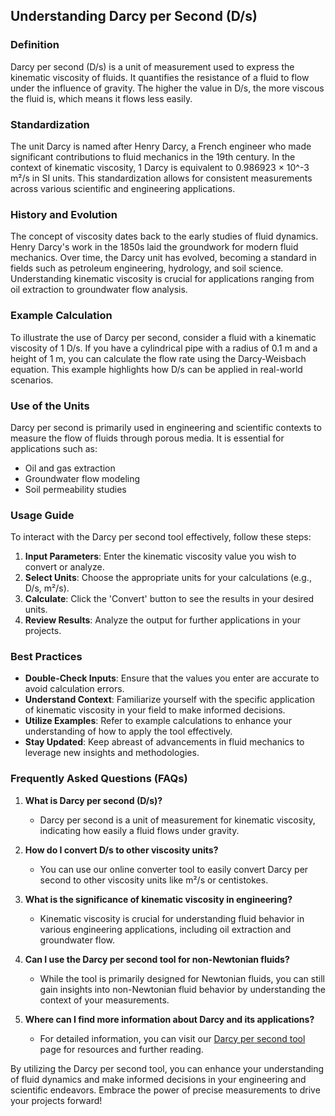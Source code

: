 ## Understanding Darcy per Second (D/s)

### Definition
Darcy per second (D/s) is a unit of measurement used to express the kinematic viscosity of fluids. It quantifies the resistance of a fluid to flow under the influence of gravity. The higher the value in D/s, the more viscous the fluid is, which means it flows less easily.

### Standardization
The unit Darcy is named after Henry Darcy, a French engineer who made significant contributions to fluid mechanics in the 19th century. In the context of kinematic viscosity, 1 Darcy is equivalent to 0.986923 × 10^-3 m²/s in SI units. This standardization allows for consistent measurements across various scientific and engineering applications.

### History and Evolution
The concept of viscosity dates back to the early studies of fluid dynamics. Henry Darcy's work in the 1850s laid the groundwork for modern fluid mechanics. Over time, the Darcy unit has evolved, becoming a standard in fields such as petroleum engineering, hydrology, and soil science. Understanding kinematic viscosity is crucial for applications ranging from oil extraction to groundwater flow analysis.

### Example Calculation
To illustrate the use of Darcy per second, consider a fluid with a kinematic viscosity of 1 D/s. If you have a cylindrical pipe with a radius of 0.1 m and a height of 1 m, you can calculate the flow rate using the Darcy-Weisbach equation. This example highlights how D/s can be applied in real-world scenarios.

### Use of the Units
Darcy per second is primarily used in engineering and scientific contexts to measure the flow of fluids through porous media. It is essential for applications such as:
- Oil and gas extraction
- Groundwater flow modeling
- Soil permeability studies

### Usage Guide
To interact with the Darcy per second tool effectively, follow these steps:
1. **Input Parameters**: Enter the kinematic viscosity value you wish to convert or analyze.
2. **Select Units**: Choose the appropriate units for your calculations (e.g., D/s, m²/s).
3. **Calculate**: Click the 'Convert' button to see the results in your desired units.
4. **Review Results**: Analyze the output for further applications in your projects.

### Best Practices
- **Double-Check Inputs**: Ensure that the values you enter are accurate to avoid calculation errors.
- **Understand Context**: Familiarize yourself with the specific application of kinematic viscosity in your field to make informed decisions.
- **Utilize Examples**: Refer to example calculations to enhance your understanding of how to apply the tool effectively.
- **Stay Updated**: Keep abreast of advancements in fluid mechanics to leverage new insights and methodologies.

### Frequently Asked Questions (FAQs)

1. **What is Darcy per second (D/s)?**
   - Darcy per second is a unit of measurement for kinematic viscosity, indicating how easily a fluid flows under gravity.

2. **How do I convert D/s to other viscosity units?**
   - You can use our online converter tool to easily convert Darcy per second to other viscosity units like m²/s or centistokes.

3. **What is the significance of kinematic viscosity in engineering?**
   - Kinematic viscosity is crucial for understanding fluid behavior in various engineering applications, including oil extraction and groundwater flow.

4. **Can I use the Darcy per second tool for non-Newtonian fluids?**
   - While the tool is primarily designed for Newtonian fluids, you can still gain insights into non-Newtonian fluid behavior by understanding the context of your measurements.

5. **Where can I find more information about Darcy and its applications?**
   - For detailed information, you can visit our [Darcy per second tool](https://www.inayam.co/unit-converter/viscosity_kinematic) page for resources and further reading.

By utilizing the Darcy per second tool, you can enhance your understanding of fluid dynamics and make informed decisions in your engineering and scientific endeavors. Embrace the power of precise measurements to drive your projects forward!